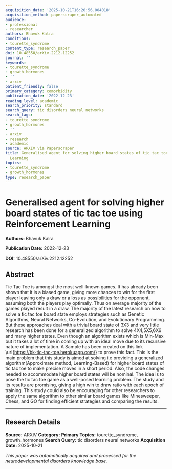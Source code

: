 ```yaml
---
acquisition_date: '2025-10-21T16:20:56.004018'
acquisition_method: paperscraper_automated
audience:
- professional
- researcher
authors: Bhavuk Kalra
conditions:
- tourette_syndrome
content_type: research_paper
doi: 10.48550/arXiv.2212.12252
journal: ''
keywords:
- tourette_syndrome
- growth_hormones
- ''
- arxiv
patient_friendly: false
primary_category: comorbidity
publication_date: '2022-12-23'
reading_level: academic
search_priority: standard
search_query: tic disorders neural networks
search_tags:
- tourette_syndrome
- growth_hormones
- ''
- arxiv
- research
- academic
source: ARXIV via Paperscraper
title: Generalised agent for solving higher board states of tic tac toe using Reinforcement
  Learning
topics:
- tourette_syndrome
- growth_hormones
type: research_paper
---
```


# Generalised agent for solving higher board states of tic tac toe using Reinforcement Learning

**Authors:** Bhavuk Kalra

**Publication Date:** 2022-12-23

**DOI:** 10.48550/arXiv.2212.12252

## Abstract

Tic Tac Toe is amongst the most well-known games. It has already been shown that it is a biased game, giving more chances to win for the first player leaving only a draw or a loss as possibilities for the opponent, assuming both the players play optimally. Thus on average majority of the games played result in a draw. The majority of the latest research on how to solve a tic tac toe board state employs strategies such as Genetic Algorithms, Neural Networks, Co-Evolution, and Evolutionary Programming. But these approaches deal with a trivial board state of 3X3 and very little research has been done for a generalized algorithm to solve 4X4,5X5,6X6 and many higher states. Even though an algorithm exists which is Min-Max but it takes a lot of time in coming up with an ideal move due to its recursive nature of implementation. A Sample has been created on this link \url{https://bk-tic-tac-toe.herokuapp.com/} to prove this fact. This is the main problem that this study is aimed at solving i.e providing a generalized algorithm(Approximate method, Learning-Based) for higher board states of tic tac toe to make precise moves in a short period. Also, the code changes needed to accommodate higher board states will be nominal. The idea is to pose the tic tac toe game as a well-posed learning problem. The study and its results are promising, giving a high win to draw ratio with each epoch of training. This study could also be encouraging for other researchers to apply the same algorithm to other similar board games like Minesweeper, Chess, and GO for finding efficient strategies and comparing the results.

---

## Research Details

**Source:** ARXIV
**Category:** 
**Primary Topics:** tourette_syndrome, growth_hormones
**Search Query:** tic disorders neural networks
**Acquisition Date:** 2025-10-21

*This paper was automatically acquired and processed for the neurodevelopmental disorders knowledge base.*
